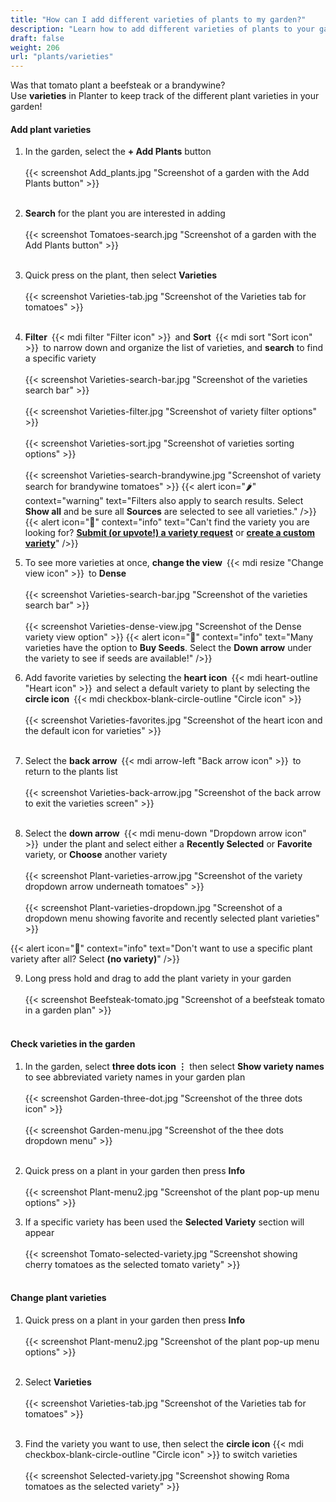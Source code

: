 ```yaml
---
title: "How can I add different varieties of plants to my garden?"
description: "Learn how to add different varieties of plants to your garden"
draft: false
weight: 206
url: "plants/varieties"
---
```


Was that tomato plant a beefsteak or a brandywine?<br />
Use **varieties** in Planter to keep track of the different plant varieties in your garden!

#### Add plant varieties
1. In the garden, select the **+ Add Plants** button<br /><br />
{{< screenshot Add_plants.jpg "Screenshot of a garden with the Add Plants button" >}}<br /><br />

2. **Search** for the plant you are interested in adding<br /><br />
{{< screenshot Tomatoes-search.jpg "Screenshot of a garden with the Add Plants button" >}}<br /><br />

3. Quick press on the plant, then select **Varieties**<br /><br />
{{< screenshot Varieties-tab.jpg "Screenshot of the Varieties tab for tomatoes" >}}<br /><br />

4. **Filter** {{< mdi filter "Filter icon" >}} and **Sort** {{< mdi sort "Sort icon" >}} to narrow down and organize the list of varieties, and **search** to find a specific variety<br /><br />
{{< screenshot Varieties-search-bar.jpg "Screenshot of the varieties search bar" >}}<br /><br />
{{< screenshot Varieties-filter.jpg "Screenshot of variety filter options" >}}<br /><br />
{{< screenshot Varieties-sort.jpg "Screenshot of varieties sorting options" >}}<br /><br />
{{< screenshot Varieties-search-brandywine.jpg "Screenshot of variety search for brandywine tomatoes" >}}
{{< alert icon="🌶️" context="warning" text="Filters also apply to search results. Select **Show all** and be sure all **Sources** are selected to see all varieties." />}}
{{< alert icon="🌱" context="info" text="Can't find the variety you are looking for? [**Submit (or upvote!) a variety request**](https://planter.garden/requests) or [**create a custom variety**](../../plant-information/custom-varieties/)" />}}

5. To see more varieties at once, **change the view** {{< mdi resize "Change view icon" >}} to **Dense**<br /><br />
{{< screenshot Varieties-search-bar.jpg "Screenshot of the varieties search bar" >}}<br /><br />
{{< screenshot Varieties-dense-view.jpg "Screenshot of the Dense variety view option" >}}
{{< alert icon="🍅" context="info" text="Many varieties have the option to **Buy Seeds**. Select the **Down arrow** under the variety to see if seeds are available!" />}}

6. Add favorite varieties by selecting the **heart icon** {{< mdi heart-outline "Heart icon" >}} and select a default variety to plant by selecting the **circle icon** {{< mdi checkbox-blank-circle-outline "Circle icon" >}}<br /><br />
{{< screenshot Varieties-favorites.jpg "Screenshot of the heart icon and the default icon for varieties" >}}<br /><br />

7. Select the **back arrow** {{< mdi arrow-left "Back arrow icon" >}} to return to the plants list<br /><br />
{{< screenshot Varieties-back-arrow.jpg "Screenshot of the back arrow to exit the varieties screen" >}}<br /><br />

8. Select the **down arrow** {{< mdi menu-down "Dropdown arrow icon" >}} under the plant and select either a **Recently Selected** or **Favorite** variety, or **Choose** another variety<br /><br />
{{< screenshot Plant-varieties-arrow.jpg "Screenshot of the variety dropdown arrow underneath tomatoes" >}}<br /><br />
{{< screenshot Plant-varieties-dropdown.jpg "Screenshot of a dropdown menu showing favorite and recently selected plant varieties" >}}

{{< alert icon="🧄" context="info" text="Don't want to use a specific plant variety after all? Select **(no variety)**" />}}

9. Long press hold and drag to add the plant variety in your garden<br /><br />
{{< screenshot Beefsteak-tomato.jpg "Screenshot of a beefsteak tomato in a garden plan" >}}<br /><br />

#### Check varieties in the garden
1. In the garden, select **three dots icon ⋮** then select **Show variety names** to see abbreviated variety names in your garden plan<br /><br />
{{< screenshot Garden-three-dot.jpg "Screenshot of the three dots icon" >}}<br /><br />
{{< screenshot Garden-menu.jpg "Screenshot of the thee dots dropdown menu" >}}<br /><br />

2. Quick press on a plant in your garden then press **Info**<br /><br />
{{< screenshot Plant-menu2.jpg "Screenshot of the plant pop-up menu options" >}}

3. If a specific variety has been used the **Selected Variety** section will appear<br /><br />
{{< screenshot Tomato-selected-variety.jpg "Screenshot showing cherry tomatoes as the selected tomato variety" >}}<br /><br />

#### Change plant varieties
1. Quick press on a plant in your garden then press **Info**<br /><br />
{{< screenshot Plant-menu2.jpg "Screenshot of the plant pop-up menu options" >}}<br /><br />

2. Select **Varieties**<br /><br />
{{< screenshot Varieties-tab.jpg "Screenshot of the Varieties tab for tomatoes" >}}<br /><br />

3. Find the variety you want to use, then select the **circle icon** {{< mdi checkbox-blank-circle-outline "Circle icon" >}} to switch varieties<br /><br />
{{< screenshot Selected-variety.jpg "Screenshot showing Roma tomatoes as the selected variety" >}}
